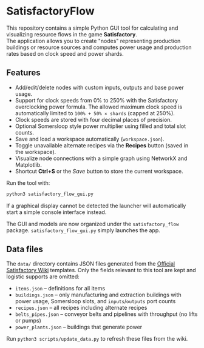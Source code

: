 # SatisfactoryFlow

This repository contains a simple Python GUI tool for calculating and visualizing resource flows in the game **Satisfactory**.  
The application allows you to create "nodes" representing production buildings or resource sources and computes power usage and production rates based on clock speed and power shards.

Features
--------
- Add/edit/delete nodes with custom inputs, outputs and base power usage.
- Support for clock speeds from 0% to 250% with the Satisfactory overclocking power formula. The
  allowed maximum clock speed is automatically limited to `100% + 50% × shards` (capped at 250%).
- Clock speeds are stored with four decimal places of precision.
- Optional Somersloop style power multiplier using filled and total slot counts.
- Save and load a workspace automatically (`workspace.json`).
- Toggle unavailable alternate recipes via the **Recipes** button (saved in the workspace).
- Visualize node connections with a simple graph using NetworkX and Matplotlib.
- Shortcut **Ctrl+S** or the *Save* button to store the current workspace.

Run the tool with:
```bash
python3 satisfactory_flow_gui.py
```

If a graphical display cannot be detected the launcher will automatically
start a simple console interface instead.

The GUI and models are now organized under the `satisfactory_flow` package.
`satisfactory_flow_gui.py` simply launches the app.

## Data files

The `data/` directory contains JSON files generated from the [Official Satisfactory Wiki](https://satisfactory.wiki.gg) templates. Only the fields relevant to this tool are kept and logistic supports are omitted:

- `items.json` – definitions for all items
- `buildings.json` – only manufacturing and extraction buildings with power usage, Somersloop slots, and `inputs`/`outputs` port counts
- `recipes.json` – all recipes including alternate recipes
- `belts_pipes.json` – conveyor belts and pipelines with throughput (no lifts or pumps)
- `power_plants.json` – buildings that generate power

Run `python3 scripts/update_data.py` to refresh these files from the wiki.
